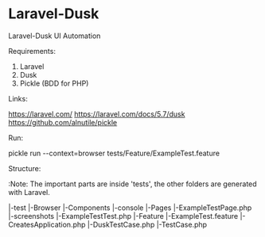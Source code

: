 # Laravel-Dusk
Laravel-Dusk UI Automation

Requirements:

1. Laravel
2. Dusk
3. Pickle (BDD for PHP)

Links:

https://laravel.com/
https://laravel.com/docs/5.7/dusk
https://github.com/alnutile/pickle

Run:

pickle run --context=browser tests/Feature/ExampleTest.feature

Structure:

:Note: The important parts are inside 'tests', the other folders are generated with Laravel.

|-test
  |-Browser
    |-Components
    |-console
    |-Pages
      |-ExampleTestPage.php
    |-screenshots
    |-ExampleTestTest.php
  |-Feature
    |-ExampleTest.feature
  |-CreatesApplication.php
  |-DuskTestCase.php
  |-TestCase.php
